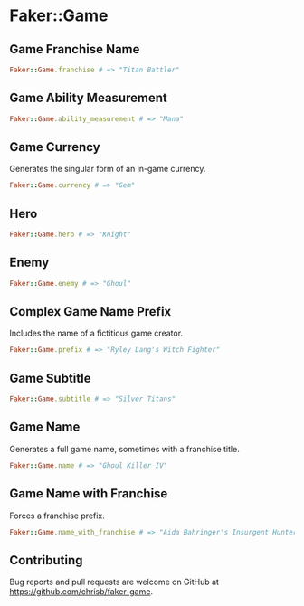 # Faker::Game

## Game Franchise Name

```ruby
Faker::Game.franchise # => "Titan Battler"
```

## Game Ability Measurement

```ruby
Faker::Game.ability_measurement # => "Mana"
```

## Game Currency

Generates the singular form of an in-game currency.

```ruby
Faker::Game.currency # => "Gem"
```

## Hero

```ruby
Faker::Game.hero # => "Knight"
```

## Enemy

```ruby
Faker::Game.enemy # => "Ghoul"
```

## Complex Game Name Prefix

Includes the name of a fictitious game creator.

```ruby
Faker::Game.prefix # => "Ryley Lang's Witch Fighter"
```

## Game Subtitle

```ruby
Faker::Game.subtitle # => "Silver Titans"
```

## Game Name

Generates a full game name, sometimes with a franchise title.

```ruby
Faker::Game.name # => "Ghoul Killer IV"
```

## Game Name with Franchise

Forces a franchise prefix.

```ruby
Faker::Game.name_with_franchise # => "Aida Bahringer's Insurgent Hunter 4: Iron Tangos"
```

## Contributing

Bug reports and pull requests are welcome on GitHub at https://github.com/chrisb/faker-game.
